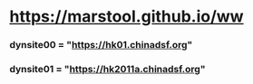 # https://marstool.github.io/ww

### dynsite00 = "https://hk01.chinadsf.org"
### dynsite01 = "https://hk2011a.chinadsf.org"
